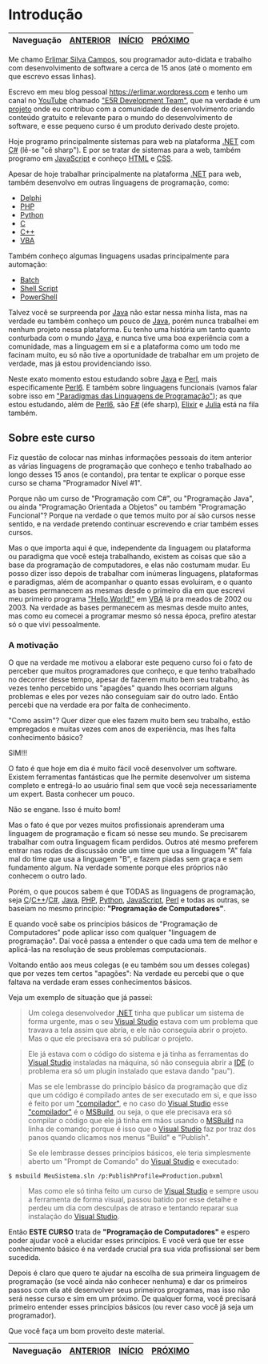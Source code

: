 Introdução
==========

Naveguação | [ANTERIOR][_A] | [INÍCIO][_H] | [PRÓXIMO][_P]
-----------|----------------|------------|--------------

Me chamo [Erlimar Silva Campos](htps://erlimar.wordpress.com), sou programador auto-didata e trabalho com desenvolvimento de software a cerca de 15 anos (até o momento em que escrevo essas linhas).

Escrevo em meu blog pessoal https://erlimar.wordpress.com e tenho um canal no [YouTube][YOUTUBE-LINK] chamado ["E5R Development Team"][E5RYOUTUBE-LINK], que na verdade é um [projeto][E5RPROJETO-LINK] onde eu contribuo com a comunidade de desenvolvimento criando conteúdo gratuito e relevante para o mundo do desenvolvimento de software, e esse pequeno curso é um produto derivado deste projeto.

Hoje programo principalmente sistemas para web na plataforma [.NET][DOTNET-LINK] com [C#][CSHARP-LINK] (lê-se "cê sharp"). E por se tratar de sistemas para a web, também programo em [JavaScript][JS-LINK] e conheço [HTML][HTML-LINK] e [CSS][CSS-LINK].

Apesar de hoje trabalhar principalmente na plataforma [.NET][DOTNET-LINK] para web, também desenvolvo em outras linguagens de programação, como: 

* [Delphi][DELPHI-LINK]
* [PHP][PHP-LINK]
* [Python][PYTHON-LINK]
* [C][CLANG-LINK]
* [C++][CPPLANG-LINK]
* [VBA][VBA-LINK]

Também conheço algumas linguagens usadas principalmente para automação:

* [Batch][BATCH-LINK]
* [Shell Script][SHELLSCRIPT-LINK]
* [PowerShell][POWERSHELL-LINK]

Talvez você se surpreenda por [Java][JAVA-LINK] não estar nessa minha lista, mas na verdade eu também conheço um pouco de [Java][JAVA-LINK], porém nunca trabalhei em nenhum projeto nessa plataforma. Eu tenho uma história um tanto quanto conturbada com o mundo [Java][JAVA-LINK], e nunca tive uma boa experiência com a comunidade, mas a linguagem em si e a plataforma como um todo me facinam muito, eu só não tive a oportunidade de trabalhar em um projeto de verdade, mas já estou providenciando isso.

Neste exato momento estou estudando sobre [Java][JAVA-LINK] e [Perl][PERL-LINK], mais especificamente [Perl6][PERL6-LINK]. E também sobre linguagens funcionais (vamos falar sobre isso em ["Paradigmas das Linguagens de Programação"][PARADIGMAS-LINK]); as que estou estudando, além de [Perl6][PERL6-LINK], são [F#][FSHARP-LINK] (éfe sharp), [Elixir][ELIXIR-LINK] e [Julia][JULIA-LINK] está na fila também.

## Sobre este curso

Fiz questão de colocar nas minhas informações pessoais do item anterior as várias linguagens de programação que conheço e tenho trabalhado ao longo desses 15 anos (e contando), pra tentar te explicar o porque esse curso se chama "Programador Nível #1".

Porque não um curso de "Programação com C#", ou "Programação Java", ou ainda "Programação Orientada a Objetos" ou também "Programação Funcional"? Porque na verdade o que temos muito por aí são cursos nesse sentido, e na verdade pretendo continuar escrevendo e criar também esses cursos.

Mas o que importa aqui é que, independente da linguagem ou plataforma ou paradigma que você esteja trabalhando, existem as coisas que são a base da programação de computadores, e elas não costumam mudar. Eu posso dizer isso depois de trabalhar com inúmeras linguagens, plataformas e paradigmas, além de acompanhar o quanto essas evoluiram, e o quanto as bases permanecem as mesmas desde o primeiro dia em que escrevi meu primeiro programa ["Hello World!"][HELLOWORLD-LINK] em [VBA][VBA-LINK] lá pra meados de 2002 ou 2003. Na verdade as bases permanecem as mesmas desde muito antes, mas como eu comecei a programar mesmo só nessa época, prefiro atestar só o que vivi pessoalmente.

### A motivação

O que na verdade me motivou a elaborar este pequeno curso foi o fato de perceber que muitos programadores que conheço, e que tenho trabalhado no decorrer desse tempo, apesar de fazerem muito bem seu trabalho, às vezes tenho percebido uns "apagões" quando lhes ocorriam alguns problemas e eles por vezes não conseguiam sair do outro lado. Então percebi que na verdade era por falta de conhecimento.

"Como assim"? Quer dizer que eles fazem muito bem seu trabalho, estão empregados e muitas vezes com anos de experiência, mas lhes falta conhecimento básico?

SIM!!!

O fato é que hoje em dia é muito fácil você desenvolver um software. Existem ferramentas fantásticas que lhe permite desenvolver um sistema completo e entregá-lo ao usuário final sem que você seja necessariamente um expert. Basta conhecer um pouco.

Não se engane. Isso é muito bom!

Mas o fato é que por vezes muitos profissionais aprenderam uma linguagem de programação e ficam só nesse seu mundo. Se precisarem trabalhar com outra linguagem ficam perdidos. Outros até mesmo preferem entrar nas rodas de discussão onde um time que usa a linguagem "A" fala mal do time que usa a linguagem "B", e fazem piadas sem graça e sem fundamento algum. Na verdade somente porque eles próprios não conhecem o outro lado.

Porém, o que poucos sabem é que TODAS as linguagens de programação, seja [C][CLANG-LINK]/[C++][CPPLANG-LINK]/[C#][CSHARP-LINK], [Java][JAVA-LINK], [PHP][PHP-LINK], [Python][PYTHON-LINK], [JavaScript][JS-LINK], [Perl][PERL-LINK] e todas as outras, se baseiam no mesmo princípio: **"Programação de Computadores"**.

E quando você sabe os princípios básicos de "Programação de Computadores" pode aplicar isso com qualquer "linguagem de programação". Daí você passa a entender o que cada uma tem de melhor e aplicá-las na resolução de seus problemas computacionais.

Voltando então aos meus colegas (e eu também sou um desses colegas) que por vezes tem certos "apagões": Na verdade eu percebi que o que faltava na verdade eram esses conhecimentos básicos.

Veja um exemplo de situação que já passei:

> Um colega desenvolvedor [.NET][DOTNET-LINK] tinha que publicar um sistema de forma urgente, mas o seu [Visual Studio][VS-LINK] estava com um problema que travava a tela assim que abria, e ele não conseguia abrir o projeto. Mas o que ele precisava era só publicar o projeto.

> Ele já estava com o código do sistema e já tinha as ferramentas do [Visual Studio][VS-LINK] instaladas na máquina, só não conseguia abrir a [IDE][IDE-LINK] (o problema era só um plugin instalado que estava dando "pau").

> Mas se ele lembrasse do princípio básico da programação que diz que um código é compilado antes de ser executado em si, e que isso é feito por um ["compilador"][COMPILADOR-LINK], e no caso do [Visual Studio][VS-LINK] esse ["compilador"][COMPILADOR-LINK] é o [MSBuild][MSBUILD-LINK], ou seja, o que ele precisava era só compilar o código que ele já tinha em mãos usando o [MSBuild][MSBUILD-LINK] na linha de comando; porque é isso que o [Visual Studio][VS-LINK] faz por traz dos panos quando clicamos nos menus "Build" e "Publish".

> Se ele lembrasse desses princípios básicos, ele teria simplesmente aberto um "Prompt de Comando" do [Visual Studio][VS-LINK] e executado:

```
$ msbuild MeuSistema.sln /p:PublishProfile=Production.pubxml
```

> Mas como ele só tinha feito um curso de [Visual Studio][VS-LINK] e sempre usou a ferramenta de forma visual, passou batido por esse detalhe e perdeu um dia com desculpas de atraso e tentando reparar sua instalação do [Visual Studio][VS-LINK].

Então **ESTE CURSO** trata de **"Programação de Computadores"** e espero poder ajudar você a elucidar esses princípios. E você verá que ter esse conhecimento básico é na verdade crucial pra sua vida profissional ser bem sucedida.

Depois é claro que quero te ajudar na escolha de sua primeira linguagem de programação (se você ainda não conhecer nenhuma) e dar os primeiros passos com ela até desenvolver seus primeiros programas, mas isso não será nesse curso e sim em um próximo. De qualquer forma, você precisará primeiro entender esses princípios básicos (ou rever caso você já seja um programador).

Que você faça um bom proveito deste material.

Naveguação | [ANTERIOR][_A] | [INÍCIO][_H] | [PRÓXIMO][_P]
-----------|----------------|------------|--------------

<!-- Links de navegação -->
[_A]: ../../README.md "Início"
[_H]: ../../README.md "Início"
[_P]: chapter-01/intro.md "Capítulo 1 - O \"básico\""

<!-- Outros links -->
[CSHARP-LINK]: https://docs.microsoft.com/pt-br/dotnet/csharp
[DOTNET-LINK]: https://dot.net
[JS-LINK]: https://developer.mozilla.org/pt-BR/docs/Web/JavaScript
[HTML-LINK]: https://developer.mozilla.org/pt-BR/docs/Web/HTML
[CSS-LINK]: https://developer.mozilla.org/pt-BR/docs/Web/CSS
[DELPHI-LINK]: https://www.embarcadero.com/br/products/delphi
[PHP-LINK]: https://secure.php.net/manual/pt_BR/intro-whatcando.php
[PYTHON-LINK]: https://www.python.org
[CLANG-LINK]: http://en.cppreference.com/w/c
[CPPLANG-LINK]: http://en.cppreference.com/w/cpp
[VBA-LINK]: https://pt.wikipedia.org/wiki/Visual_Basic_for_Applications
[BATCH-LINK]: https://pt.wikipedia.org/wiki/Batch
[SHELLSCRIPT-LINK]: https://pt.wikipedia.org/wiki/Shell_script
[POWERSHELL-LINK]: https://docs.microsoft.com/pt-br/powershell/scripting/powershell-scripting
[PERL-LINK]: https://dev.perl.org/perl5
[PERL6-LINK]: https://perl6.org
[PARADIGMAS-LINK]: chapter-02/paradigms.md
[FSHARP-LINK]: https://fsharp.org
[ELIXIR-LINK]: https://elixir-lang.org
[JULIA-LINK]: https://julialang.org
[JAVA-LINK]: https://java.com
[YOUTUBE-LINK]: https://www.youtube.com
[E5RYOUTUBE-LINK]: https://www.youtube.com/channel/UC6zPtVBfcAdkzq7-dpSlhdw
[E5RPROJETO-LINK]: https://erlimar.wordpress.com/2018/01/26/saiu-o-primeiro-video-sobre-o-projeto-e5r-development-team
[HELLOWORLD-LINK]: https://pt.wikipedia.org/wiki/Programa_Ol%C3%A1_Mundo
[VS-LINK]: https://visualstudio.com
[IDE-LINK]: https://pt.wikipedia.org/wiki/Ambiente_de_desenvolvimento_integrado
[MSBUILD-LINK]: https://docs.microsoft.com/pt-br/visualstudio/msbuild/msbuild
[COMPILADOR-LINK]: https://pt.wikipedia.org/wiki/Compilador